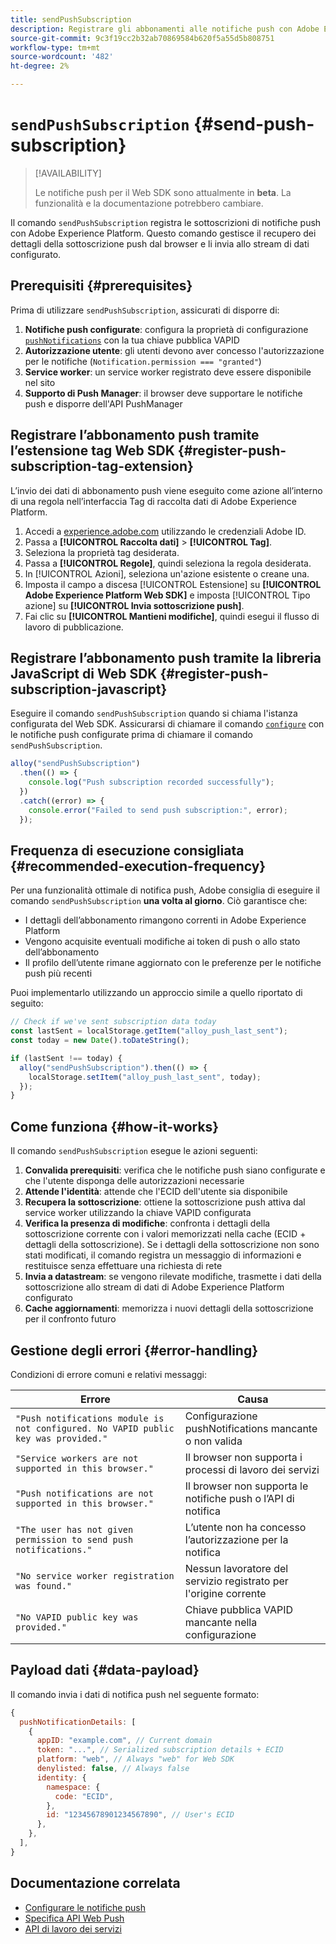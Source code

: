 ```yaml
---
title: sendPushSubscription
description: Registrare gli abbonamenti alle notifiche push con Adobe Experience Platform.
source-git-commit: 9c3f19cc2b32ab70869584b620f5a55d5b808751
workflow-type: tm+mt
source-wordcount: '482'
ht-degree: 2%

---
```



# `sendPushSubscription` {#send-push-subscription}

>[!AVAILABILITY]
>
> Le notifiche push per il Web SDK sono attualmente in **beta**. La funzionalità e la documentazione potrebbero cambiare.

Il comando `sendPushSubscription` registra le sottoscrizioni di notifiche push con Adobe Experience Platform. Questo comando gestisce il recupero dei dettagli della sottoscrizione push dal browser e li invia allo stream di dati configurato.

## Prerequisiti {#prerequisites}

Prima di utilizzare `sendPushSubscription`, assicurati di disporre di:

1. **Notifiche push configurate**: configura la proprietà di configurazione [`pushNotifications`](configure/pushnotifications.md) con la tua chiave pubblica VAPID
2. **Autorizzazione utente**: gli utenti devono aver concesso l&#39;autorizzazione per le notifiche (`Notification.permission === "granted"`)
3. **Service worker**: un service worker registrato deve essere disponibile nel sito
4. **Supporto di Push Manager**: il browser deve supportare le notifiche push e disporre dell&#39;API PushManager

## Registrare l’abbonamento push tramite l’estensione tag Web SDK {#register-push-subscription-tag-extension}

L’invio dei dati di abbonamento push viene eseguito come azione all’interno di una regola nell’interfaccia Tag di raccolta dati di Adobe Experience Platform.

1. Accedi a [experience.adobe.com](https://experience.adobe.com) utilizzando le credenziali Adobe ID.
1. Passa a **[!UICONTROL Raccolta dati]** > **[!UICONTROL Tag]**.
1. Seleziona la proprietà tag desiderata.
1. Passa a **[!UICONTROL Regole]**, quindi seleziona la regola desiderata.
1. In [!UICONTROL Azioni], seleziona un&#39;azione esistente o creane una.
1. Imposta il campo a discesa [!UICONTROL Estensione] su **[!UICONTROL Adobe Experience Platform Web SDK]** e imposta [!UICONTROL Tipo azione] su **[!UICONTROL Invia sottoscrizione push]**.
1. Fai clic su **[!UICONTROL Mantieni modifiche]**, quindi esegui il flusso di lavoro di pubblicazione.

## Registrare l’abbonamento push tramite la libreria JavaScript di Web SDK {#register-push-subscription-javascript}

Eseguire il comando `sendPushSubscription` quando si chiama l&#39;istanza configurata del Web SDK. Assicurarsi di chiamare il comando [`configure`](configure/overview.md) con le notifiche push configurate prima di chiamare il comando `sendPushSubscription`.

```js
alloy("sendPushSubscription")
  .then(() => {
    console.log("Push subscription recorded successfully");
  })
  .catch((error) => {
    console.error("Failed to send push subscription:", error);
  });
```

## Frequenza di esecuzione consigliata {#recommended-execution-frequency}

Per una funzionalità ottimale di notifica push, Adobe consiglia di eseguire il comando `sendPushSubscription` **una volta al giorno**. Ciò garantisce che:

- I dettagli dell’abbonamento rimangono correnti in Adobe Experience Platform
- Vengono acquisite eventuali modifiche ai token di push o allo stato dell’abbonamento
- Il profilo dell’utente rimane aggiornato con le preferenze per le notifiche push più recenti

Puoi implementarlo utilizzando un approccio simile a quello riportato di seguito:

```js
// Check if we've sent subscription data today
const lastSent = localStorage.getItem("alloy_push_last_sent");
const today = new Date().toDateString();

if (lastSent !== today) {
  alloy("sendPushSubscription").then(() => {
    localStorage.setItem("alloy_push_last_sent", today);
  });
}
```

## Come funziona {#how-it-works}

Il comando `sendPushSubscription` esegue le azioni seguenti:

1. **Convalida prerequisiti**: verifica che le notifiche push siano configurate e che l&#39;utente disponga delle autorizzazioni necessarie
2. **Attende l&#39;identità**: attende che l&#39;ECID dell&#39;utente sia disponibile
3. **Recupera la sottoscrizione**: ottiene la sottoscrizione push attiva dal service worker utilizzando la chiave VAPID configurata
4. **Verifica la presenza di modifiche**: confronta i dettagli della sottoscrizione corrente con i valori memorizzati nella cache (ECID + dettagli della sottoscrizione). Se i dettagli della sottoscrizione non sono stati modificati, il comando registra un messaggio di informazioni e restituisce senza effettuare una richiesta di rete
5. **Invia a datastream**: se vengono rilevate modifiche, trasmette i dati della sottoscrizione allo stream di dati di Adobe Experience Platform configurato
6. **Cache aggiornamenti**: memorizza i nuovi dettagli della sottoscrizione per il confronto futuro

## Gestione degli errori {#error-handling}

Condizioni di errore comuni e relativi messaggi:

| Errore | Causa |
| ------- | ---- |
| `"Push notifications module is not configured. No VAPID public key was provided."` | Configurazione pushNotifications mancante o non valida |
| `"Service workers are not supported in this browser."` | Il browser non supporta i processi di lavoro dei servizi |
| `"Push notifications are not supported in this browser."` | Il browser non supporta le notifiche push o l’API di notifica |
| `"The user has not given permission to send push notifications."` | L’utente non ha concesso l’autorizzazione per la notifica |
| `"No service worker registration was found."` | Nessun lavoratore del servizio registrato per l&#39;origine corrente |
| `"No VAPID public key was provided."` | Chiave pubblica VAPID mancante nella configurazione |

## Payload dati {#data-payload}

Il comando invia i dati di notifica push nel seguente formato:

```js
{
  pushNotificationDetails: [
    {
      appID: "example.com", // Current domain
      token: "...", // Serialized subscription details + ECID
      platform: "web", // Always "web" for Web SDK
      denylisted: false, // Always false
      identity: {
        namespace: {
          code: "ECID",
        },
        id: "12345678901234567890", // User's ECID
      },
    },
  ],
}
```

## Documentazione correlata

- [Configurare le notifiche push](configure/pushnotifications.md)
- [Specifica API Web Push](https://developer.mozilla.org/en-US/docs/Web/API/Push_API)
- [API di lavoro dei servizi](https://developer.mozilla.org/en-US/docs/Web/API/Service_Worker_API)
